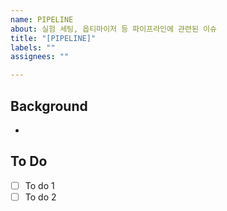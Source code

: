 ```yaml
---
name: PIPELINE
about: 실험 세팅, 옵티마이저 등 파이프라인에 관련된 이슈
title: "[PIPELINE]"
labels: ""
assignees: ""

---
```


## Background
-

## To Do
- [ ] To do 1
- [ ] To do 2